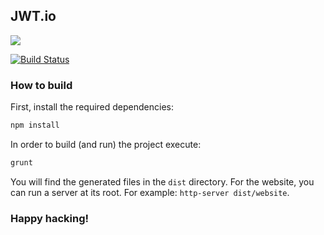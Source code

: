 ## JWT.io

<img src="https://cdn.auth0.com/blog/jwtio/jwtio.png"/>

[![Build Status](https://travis-ci.org/jsonwebtoken/jsonwebtoken.github.io.png?branch=master)](https://travis-ci.org/jsonwebtoken/jsonwebtoken.github.io)

### How to build

First, install the required dependencies:

```sh
npm install
```

In order to build (and run) the project execute:

```sh
grunt
```

You will find the generated files in the `dist` directory. For the website, you can run a server at its root. For example: `http-server dist/website`.

### Happy hacking!


